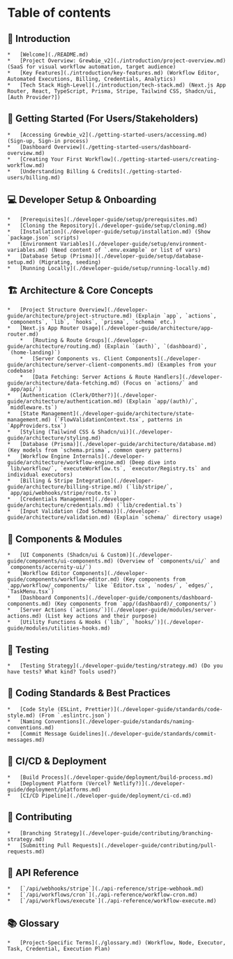 # Table of contents

##   👋 Introduction
    *   [Welcome](./README.md)
    *   [Project Overview: Grewbie_v2](./introduction/project-overview.md) (SaaS for visual workflow automation, target audience)
    *   [Key Features](./introduction/key-features.md) (Workflow Editor, Automated Executions, Billing, Credentials, Analytics)
    *   [Tech Stack High-Level](./introduction/tech-stack.md) (Next.js App Router, React, TypeScript, Prisma, Stripe, Tailwind CSS, Shadcn/ui, [Auth Provider?])

##  🚀 Getting Started (For Users/Stakeholders)
    *   [Accessing Grewbie_v2](./getting-started-users/accessing.md) (Sign-up, Sign-in process)
    *   [Dashboard Overview](./getting-started-users/dashboard-overview.md)
    *   [Creating Your First Workflow](./getting-started-users/creating-workflow.md)
    *   [Understanding Billing & Credits](./getting-started-users/billing.md)

##  💻 Developer Setup & Onboarding
    *   [Prerequisites](./developer-guide/setup/prerequisites.md)
    *   [Cloning the Repository](./developer-guide/setup/cloning.md)
    *   [Installation](./developer-guide/setup/installation.md) (Show `package.json` scripts)
    *   [Environment Variables](./developer-guide/setup/environment-variables.md) (Need content of `.env.example` or list of vars)
    *   [Database Setup (Prisma)](./developer-guide/setup/database-setup.md) (Migrating, seeding)
    *   [Running Locally](./developer-guide/setup/running-locally.md)

##  🏗️ Architecture & Core Concepts
    *   [Project Structure Overview](./developer-guide/architecture/project-structure.md) (Explain `app`, `actions`, `components`, `lib`, `hooks`, `prisma`, `schema` etc.)
    *   [Next.js App Router Usage](./developer-guide/architecture/app-router.md)
        *   [Routing & Route Groups](./developer-guide/architecture/routing.md) (Explain `(auth)`, `(dashboard)`, `(home-landing)`)
        *   [Server Components vs. Client Components](./developer-guide/architecture/server-client-components.md) (Examples from your codebase)
        *   [Data Fetching: Server Actions & Route Handlers](./developer-guide/architecture/data-fetching.md) (Focus on `actions/` and `app/api/`)
    *   [Authentication (Clerk/Other?)](./developer-guide/architecture/authentication.md) (Explain `app/(auth)/`, `middleware.ts`)
    *   [State Management](./developer-guide/architecture/state-management.md) (`FlowValidationContext.tsx`, patterns in `AppProviders.tsx`)
    *   [Styling (Tailwind CSS & Shadcn/ui)](./developer-guide/architecture/styling.md)
    *   [Database (Prisma)](./developer-guide/architecture/database.md) (Key models from `schema.prisma`, common query patterns)
    *   [Workflow Engine Internals](./developer-guide/architecture/workflow-engine.md) (Deep dive into `lib/workflow/`, `executeWorkflow.ts`, `executor/Registry.ts` and individual executors)
    *   [Billing & Stripe Integration](./developer-guide/architecture/billing-stripe.md) (`lib/stripe/`, `app/api/webhooks/stripe/route.ts`)
    *   [Credentials Management](./developer-guide/architecture/credentials.md) (`lib/credential.ts`)
    *   [Input Validation (Zod Schemas)](./developer-guide/architecture/validation.md) (Explain `schema/` directory usage)
##   🧩 Components & Modules
    *   [UI Components (Shadcn/ui & Custom)](./developer-guide/components/ui-components.md) (Overview of `components/ui/` and `components/accernity-ui/`)
    *   [Workflow Editor Components](./developer-guide/components/workflow-editor.md) (Key components from `app/workflow/_components/` like `Editor.tsx`, `nodes/`, `edges/`, `TaskMenu.tsx`)
    *   [Dashboard Components](./developer-guide/components/dashboard-components.md) (Key components from `app/(dashbaord)/_components/`)
    *   [Server Actions (`actions/`)](./developer-guide/modules/server-actions.md) (List key actions and their purpose)
    *   [Utility Functions & Hooks (`lib/`, `hooks/`)](./developer-guide/modules/utilities-hooks.md)

##   🧪 Testing
    *   [Testing Strategy](./developer-guide/testing/strategy.md) (Do you have tests? What kind? Tools used?)

##   💅 Coding Standards & Best Practices
    *   [Code Style (ESLint, Prettier)](./developer-guide/standards/code-style.md) (From `.eslintrc.json`)
    *   [Naming Conventions](./developer-guide/standards/naming-conventions.md)
    *   [Commit Message Guidelines](./developer-guide/standards/commit-messages.md)

##   🔄 CI/CD & Deployment
    *   [Build Process](./developer-guide/deployment/build-process.md)
    *   [Deployment Platform (Vercel? Netlify?)](./developer-guide/deployment/platforms.md)
    *   [CI/CD Pipeline](./developer-guide/deployment/ci-cd.md)

##   🤝 Contributing
    *   [Branching Strategy](./developer-guide/contributing/branching-strategy.md)
    *   [Submitting Pull Requests](./developer-guide/contributing/pull-requests.md)

##   📖 API Reference
    *   [`/api/webhooks/stripe`](./api-reference/stripe-webhook.md)
    *   [`/api/workflows/cron`](./api-reference/workflow-cron.md)
    *   [`/api/workflows/execute`](./api-reference/workflow-execute.md)

##   📚 Glossary
    *   [Project-Specific Terms](./glossary.md) (Workflow, Node, Executor, Task, Credential, Execution Plan)
